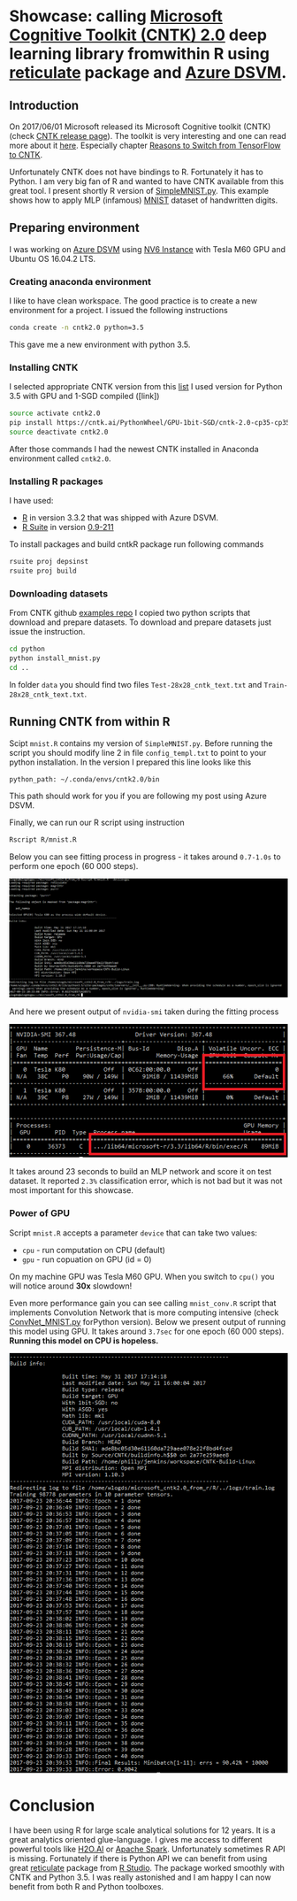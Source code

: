 # Showcase: calling [Microsoft Cognitive Toolkit (CNTK) 2.0](https://github.com/Microsoft/CNTK) deep learning library fromwithin R using [reticulate](https://github.com/rstudio/reticulate) package and [Azure DSVM](https://docs.microsoft.com/en-us/azure/machine-learning/machine-learning-data-science-virtual-machine-overview). #

## Introduction ##

On 2017/06/01 Microsoft released its Microsoft Cognitive toolkit (CNTK) 
(check [CNTK release page](https://github.com/Microsoft/CNTK/releases/tag/v2.0)). 
The toolkit is very interesting and one can read more about it [here](https://docs.microsoft.com/en-us/cognitive-toolkit/). 
Especially chapter [Reasons to Switch from TensorFlow to CNTK](https://docs.microsoft.com/en-us/cognitive-toolkit/reasons-to-switch-from-tensorflow-to-cntk).

Unfortunately CNTK does not have bindings to R. Fortunately it has to Python. I am very big fan of R and wanted 
to have CNTK available from this great tool. I present shortly R version of [SimpleMNIST.py](https://github.com/Microsoft/CNTK/blob/master/Examples/Image/Classification/MLP/Python/SimpleMNIST.py). This example shows how to apply MLP (infamous) [MNIST](http://yann.lecun.com/exdb/mnist) dataset of handwritten digits.

## Preparing environment ##
I was working on [Azure DSVM](https://docs.microsoft.com/en-us/azure/machine-learning/machine-learning-data-science-virtual-machine-overview) using [NV6 Instance](https://azure.microsoft.com/en-us/blog/azure-n-series-general-availability-on-december-1/) with Tesla M60 GPU and Ubuntu OS 16.04.2 LTS.

### Creating anaconda environment ###

I like to have clean workspace. The good practice is to create a new environment for a project. I issued the following
instructions

```sh
conda create -n cntk2.0 python=3.5
```

This gave me a new environment with python 3.5.

### Installing CNTK ###

I selected appropriate CNTK version from this [list](https://docs.microsoft.com/en-us/cognitive-toolkit/setup-linux-python)
I used version for Python 3.5 with GPU and 1-SGD compiled ([link])

```sh
source activate cntk2.0
pip install https://cntk.ai/PythonWheel/GPU-1bit-SGD/cntk-2.0-cp35-cp35m-linux_x86_64.whl
source deactivate cntk2.0
```

After those commands I had the newest CNTK installed in Anaconda environment called `cntk2.0`.

### Installing R packages ###

I have used:

* [R](https://www.r-project.org/) in version 3.3.2 that was shipped with Azure DSVM.
* [R Suite](https://github.com/WLOGSolutions/RSuite) in version [0.9-211](https://github.com/WLOGSolutions/RSuite/releases/tag/211)

To install packages and build cntkR package run following commands
```sh
rsuite proj depsinst
rsuite proj build
```

### Downloading datasets ###

From CNTK github [examples repo](https://github.com/Microsoft/CNTK/tree/master/Examples/Image/DataSets/MNIST) I copied 
two python scripts that download and prepare datasets. To download and prepare datasets just issue the instruction.

```sh
cd python
python install_mnist.py
cd ..
```

In folder `data` you should find two files `Test-28x28_cntk_text.txt` and `Train-28x28_cntk_text.txt`. 

## Running CNTK from within R ##

Scipt `mnist.R` contains my version of `SimpleMNIST.py`. Before running the script you should modify line 2 in file `config_templ.txt` to point to your python installation. In the version I prepared this line looks like this

```
python_path: ~/.conda/envs/cntk2.0/bin
```

This path should work for you if you are following my post using Azure DSVM.

Finally, we can run our R script using instruction

```sh
Rscript R/mnist.R
```

Below you can see fitting process in progress - it takes around `0.7-1.0s` to perform one epoch (60 000 steps).

![cntk_R_console.PNG](https://github.com/WLOGSolutions/microsoft_cntk2.0_from_r/blob/master/img/cntkr_R_console.PNG)

And here we present output of `nvidia-smi` taken during the fitting process

![cntk_R_nvidia_smi.PNG](https://github.com/WLOGSolutions/microsoft_cntk2.0_from_r/blob/master/img/cntkr_nvidia_smi.PNG)


It takes around 23 seconds to build an MLP network and score it on test dataset. It reported 
`2.3%` classification error, which is not bad but it was not most important for this showcase.

### Power of GPU ###

Script `mnist.R` accepts a parameter `device` that can take two values:

* `cpu` - run computation on CPU (default)
* `gpu` - run copuation on GPU (id = 0)

On my machine GPU was Tesla M60 GPU. When you switch to `cpu()` you will notice around **30x** slowdown!

Even more performance gain you can see calling `mnist_conv.R` script that implements Convolution Network that is more 
computing intensive (check [ConvNet_MNIST.py](https://github.com/Microsoft/CNTK/blob/master/Examples/Image/Classification/ConvNet/Python/ConvNet_MNIST.py) forPython version). Below we present output of running this model using GPU. It takes around `3.7sec` for one epoch (60 000 steps). 
**Running this model on CPU is hopeless.**

![cntk_R_console_2.PNG](https://github.com/WLOGSolutions/microsoft_cntk2.0_from_r/blob/master/img/cntkr_R_console_2.PNG)

# Conclusion #

I have been using R for large scale analytical solutions for 12 years. It is a great analytics oriented glue-language. I gives me 
access to different powerful tools like [H2O.AI](h2o.ai) or [Apache Spark](https://spark.apache.org/). Unfortunately
sometimes R API is missing. Fortunately if there is Python API we can benefit from using great 
[reticulate](https://github.com/rstudio/reticulate) package from [R Studio](https://www.rstudio.com/). The package worked 
smoothly with CNTK and Python 3.5. I was really astonished and I am happy I can now benefit from both R and Python toolboxes.
